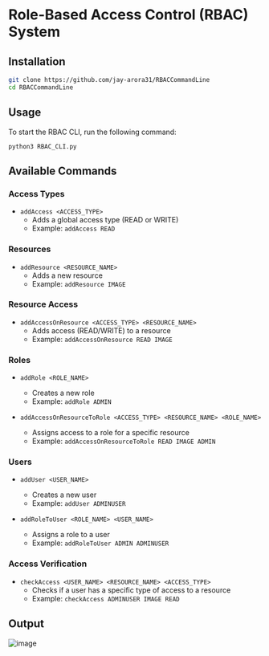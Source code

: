
# Role-Based Access Control (RBAC) System


## Installation

```bash
git clone https://github.com/jay-arora31/RBACCommandLine
cd RBACCommandLine
```

## Usage

To start the RBAC CLI, run the following command:

```
python3 RBAC_CLI.py
```
## Available Commands


### Access Types
* `addAccess <ACCESS_TYPE>`
   * Adds a global access type (READ or WRITE)
   * Example: `addAccess READ`

### Resources
* `addResource <RESOURCE_NAME>`
   * Adds a new resource
   * Example: `addResource IMAGE`

### Resource Access
* `addAccessOnResource <ACCESS_TYPE> <RESOURCE_NAME>`
   * Adds access (READ/WRITE) to a resource
   * Example: `addAccessOnResource READ IMAGE`

### Roles
* `addRole <ROLE_NAME>`
   * Creates a new role
   * Example: `addRole ADMIN`

* `addAccessOnResourceToRole <ACCESS_TYPE> <RESOURCE_NAME> <ROLE_NAME>`
   * Assigns access to a role for a specific resource
   * Example: `addAccessOnResourceToRole READ IMAGE ADMIN`

### Users
* `addUser <USER_NAME>`
   * Creates a new user
   * Example: `addUser ADMINUSER`

* `addRoleToUser <ROLE_NAME> <USER_NAME>`
   * Assigns a role to a user
   * Example: `addRoleToUser ADMIN ADMINUSER`

### Access Verification
* `checkAccess <USER_NAME> <RESOURCE_NAME> <ACCESS_TYPE>`
   * Checks if a user has a specific type of access to a resource
   * Example: `checkAccess ADMINUSER IMAGE READ`
 

## Output
![image](https://github.com/user-attachments/assets/e0c2c6af-a0e6-418d-b12d-b9d3e85f962f)

